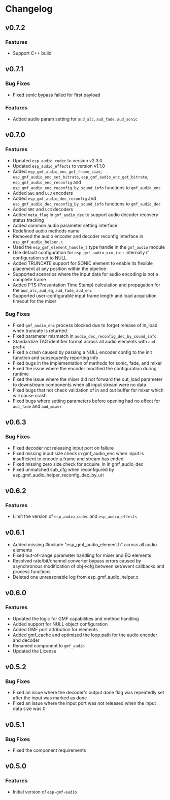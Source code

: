 # Changelog

## v0.7.2

### Features

- Support C++ build

## v0.7.1

### Bug Fixes
- Fixed sonic bypass failed for first payload

### Features

- Added audio param setting for `aud_alc`, `aud_fade`, `aud_sonic`

## v0.7.0

### Features

- Updated `esp_audio_codec` to version v2.3.0
- Updated `esp_audio_effects` to version v1.1.0
- Added `esp_gmf_audio_enc_get_frame_size`, `esp_gmf_audio_enc_set_bitrate`, `esp_gmf_audio_enc_get_bitrate`, `esp_gmf_audio_enc_reconfig` and `esp_gmf_audio_enc_reconfig_by_sound_info` functions to `gmf_audio_enc`
- Added `SBC` and `LC3` encoders
- Added `esp_gmf_audio_dec_reconfig` and `esp_gmf_audio_dec_reconfig_by_sound_info` functions to `gmf_audio_dec`
- Added `SBC` and `LC3` decoders
- Added `meta_flag` in `gmf_audio_dec` to support audio decoder recovery status tracking
- Added common audio parameter setting interface
- Redefined audio methods name
- Removed the audio encoder and decoder reconfig interface in `esp_gmf_audio_helper.c`
- Used the `esp_gmf_element_handle_t` type handle in the `gmf_audio` module
- Use default configuration for `esp_gmf_audio_xxx_init` internally if configuration set to NULL
- Added TRUNCATE support for SONIC element to enable its flexible placement at any position within the pipeline
- Supported scenarios where the input data for audio encoding is not a complete frame
- Added PTS (Presentation Time Stamp) calculation and propagation for the `aud_alc`, `aud_eq`, `aud_fade`, `aud_enc`
- Supported user-configurable input frame length and load acquisition timeout for the mixer

### Bug Fixes

- Fixed `gmf_audio_enc` process blocked due to forget release of in_load when truncate is returned
- Fixed parameter mismatch in `audio_dec_reconfig_dec_by_sound_info`
- Standardize TAG identifier format across all audio elements with `aud` prefix
- Fixed a crash caused by passing a NULL encoder config to the init function and subsequently reporting info
- Fixed bugs in the implementation of methods for sonic, fade, and mixer
- Fixed the issue where the encoder modified the configuration during runtime
- Fixed the issue where the mixer did not forward the out_load parameter to downstream components when all input stream were no data
- Fixed bugs that not check validation of in and out buffer for mixer which will cause crash
- Fixed bugs where setting parameters before opening had no effect for `aud_fade` and `aud_mixer`

## v0.6.3

### Bug Fixes

- Fixed decoder not releasing input port on failure
- Fixed missing input size check in gmf_audio_enc when input is insufficient to encode a frame and stream has ended
- Fixed missing zero size check for acquire_in in gmf_audio_dec
- Fixed unmatched sub_cfg when reconfigured by esp_gmf_audio_helper_reconfig_dec_by_uri

## v0.6.2

### Features

- Limit the version of `esp_audio_codec` and `esp_audio_effects`


## v0.6.1

- Added missing #include "esp_gmf_audio_element.h" across all audio elements
- Fixed out-of-range parameter handling for mixer and EQ elements
- Resolved rate/bit/channel converter bypass errors caused by asynchronous modification of obj->cfg between set/event callbacks and process functions
- Deleted one unreasonable log from esp_gmf_audio_helper.c


## v0.6.0

### Features
- Updated the logic for GMF capabilities and method handling
- Added support for NULL object configuration
- Added GMF port attribution for elements
- Added gmf_cache and optimized the loop path for the audio encoder and decoder
- Renamed component to `gmf_audio`
- Updated the License


## v0.5.2

### Bug Fixes

- Fixed an issue where the decoder's output done flag was repeatedly set after the input was marked as done
- Fixed an issue where the input port was not released when the input data size was 0


## v0.5.1

### Bug Fixes

- Fixed the component requirements


## v0.5.0

### Features

- Initial version of `esp-gmf-audio`
